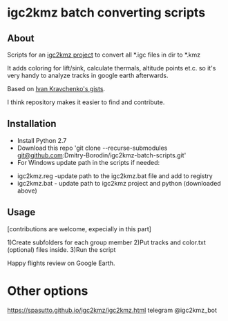 # igc2kmz batch converting scripts

## About

Scripts for an [igc2kmz project](https://github.com/twpayne/igc2kmz) to convert all *.igc files in dir to *.kmz

It adds coloring for lift/sink, calculate thermals, altitude points et.c. so it's very handy to analyze tracks in google earth afterwards.


Based on [Ivan Kravchenko's gists](https://gist.github.com/Iv).

I think repository makes it easier to find and contribute.

## Installation
* Install Python 2.7
* Download this repo 'git clone --recurse-submodules git@github.com:Dmitry-Borodin/igc2kmz-batch-scripts.git'
* For Windows update path in the scripts if needed:
- igc2kmz.reg -update path to the igc2kmz.bat file and add to registry
- igc2kmz.bat - update path to igc2kmz project and python (downloaded above)


## Usage

[contributions are welcome, expecially in this part]

1)Create subfolders for each group member
2)Put tracks and color.txt (optional) files inside.
3)Run the script

Happy flights review on Google Earth.


# Other options
https://spasutto.github.io/igc2kmz/igc2kmz.html
telegram @igc2kmz_bot 
